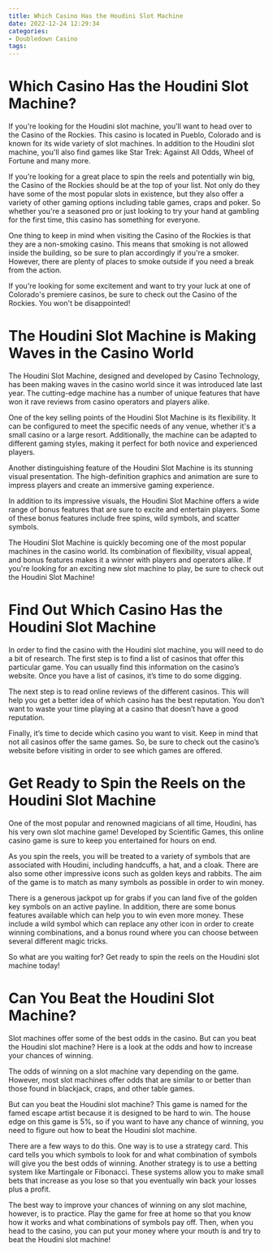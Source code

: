 ```yaml
---
title: Which Casino Has the Houdini Slot Machine
date: 2022-12-24 12:29:34
categories:
- Doubledown Casino
tags:
---
```



#  Which Casino Has the Houdini Slot Machine?

If you're looking for the Houdini slot machine, you'll want to head over to the Casino of the Rockies. This casino is located in Pueblo, Colorado and is known for its wide variety of slot machines. In addition to the Houdini slot machine, you'll also find games like Star Trek: Against All Odds, Wheel of Fortune and many more.

If you're looking for a great place to spin the reels and potentially win big, the Casino of the Rockies should be at the top of your list. Not only do they have some of the most popular slots in existence, but they also offer a variety of other gaming options including table games, craps and poker. So whether you're a seasoned pro or just looking to try your hand at gambling for the first time, this casino has something for everyone.

One thing to keep in mind when visiting the Casino of the Rockies is that they are a non-smoking casino. This means that smoking is not allowed inside the building, so be sure to plan accordingly if you're a smoker. However, there are plenty of places to smoke outside if you need a break from the action.

If you're looking for some excitement and want to try your luck at one of Colorado's premiere casinos, be sure to check out the Casino of the Rockies. You won't be disappointed!

#  The Houdini Slot Machine is Making Waves in the Casino World

The Houdini Slot Machine, designed and developed by Casino Technology, has been making waves in the casino world since it was introduced late last year. The cutting-edge machine has a number of unique features that have won it rave reviews from casino operators and players alike.

One of the key selling points of the Houdini Slot Machine is its flexibility. It can be configured to meet the specific needs of any venue, whether it's a small casino or a large resort. Additionally, the machine can be adapted to different gaming styles, making it perfect for both novice and experienced players.

Another distinguishing feature of the Houdini Slot Machine is its stunning visual presentation. The high-definition graphics and animation are sure to impress players and create an immersive gaming experience.

In addition to its impressive visuals, the Houdini Slot Machine offers a wide range of bonus features that are sure to excite and entertain players. Some of these bonus features include free spins, wild symbols, and scatter symbols.

The Houdini Slot Machine is quickly becoming one of the most popular machines in the casino world. Its combination of flexibility, visual appeal, and bonus features makes it a winner with players and operators alike. If you're looking for an exciting new slot machine to play, be sure to check out the Houdini Slot Machine!

#  Find Out Which Casino Has the Houdini Slot Machine

In order to find the casino with the Houdini slot machine, you will need to do a bit of research. The first step is to find a list of casinos that offer this particular game. You can usually find this information on the casino’s website. Once you have a list of casinos, it’s time to do some digging.

The next step is to read online reviews of the different casinos. This will help you get a better idea of which casino has the best reputation. You don’t want to waste your time playing at a casino that doesn’t have a good reputation.

Finally, it’s time to decide which casino you want to visit. Keep in mind that not all casinos offer the same games. So, be sure to check out the casino’s website before visiting in order to see which games are offered.

#  Get Ready to Spin the Reels on the Houdini Slot Machine 

One of the most popular and renowned magicians of all time, Houdini, has his very own slot machine game! Developed by Scientific Games, this online casino game is sure to keep you entertained for hours on end. 

As you spin the reels, you will be treated to a variety of symbols that are associated with Houdini, including handcuffs, a hat, and a cloak. There are also some other impressive icons such as golden keys and rabbits. The aim of the game is to match as many symbols as possible in order to win money. 

There is a generous jackpot up for grabs if you can land five of the golden key symbols on an active payline. In addition, there are some bonus features available which can help you to win even more money. These include a wild symbol which can replace any other icon in order to create winning combinations, and a bonus round where you can choose between several different magic tricks. 

So what are you waiting for? Get ready to spin the reels on the Houdini slot machine today!

#  Can You Beat the Houdini Slot Machine?

Slot machines offer some of the best odds in the casino. But can you beat the Houdini slot machine? Here is a look at the odds and how to increase your chances of winning.

The odds of winning on a slot machine vary depending on the game. However, most slot machines offer odds that are similar to or better than those found in blackjack, craps, and other table games.

But can you beat the Houdini slot machine? This game is named for the famed escape artist because it is designed to be hard to win. The house edge on this game is 5%, so if you want to have any chance of winning, you need to figure out how to beat the Houdini slot machine.

There are a few ways to do this. One way is to use a strategy card. This card tells you which symbols to look for and what combination of symbols will give you the best odds of winning. Another strategy is to use a betting system like Martingale or Fibonacci. These systems allow you to make small bets that increase as you lose so that you eventually win back your losses plus a profit.

The best way to improve your chances of winning on any slot machine, however, is to practice. Play the game for free at home so that you know how it works and what combinations of symbols pay off. Then, when you head to the casino, you can put your money where your mouth is and try to beat the Houdini slot machine!